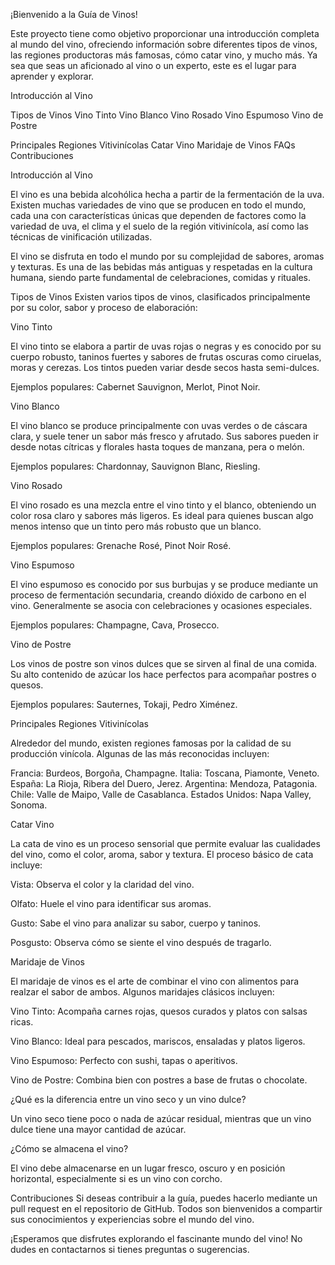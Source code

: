 
¡Bienvenido a la Guía de Vinos!

 Este proyecto tiene como objetivo proporcionar una introducción completa al mundo del vino, ofreciendo información sobre diferentes tipos de vinos, las regiones productoras más famosas, cómo catar vino, y mucho más. Ya sea que seas un aficionado al vino o un experto, este es el lugar para aprender y explorar.


Introducción al Vino

Tipos de Vinos
Vino Tinto
Vino Blanco
Vino Rosado
Vino Espumoso
Vino de Postre


Principales Regiones Vitivinícolas
Catar Vino
Maridaje de Vinos
FAQs
Contribuciones


Introducción al Vino

El vino es una bebida alcohólica hecha a partir de la fermentación de la uva. Existen muchas variedades de vino que se producen en todo el mundo, cada una con características únicas que dependen de factores como la variedad de uva, el clima y el suelo de la región vitivinícola, así como las técnicas de vinificación utilizadas.

El vino se disfruta en todo el mundo por su complejidad de sabores, aromas y texturas. Es una de las bebidas más antiguas y respetadas en la cultura humana, siendo parte fundamental de celebraciones, comidas y rituales.

Tipos de Vinos
Existen varios tipos de vinos, clasificados principalmente por su color, sabor y proceso de elaboración:

Vino Tinto

El vino tinto se elabora a partir de uvas rojas o negras y es conocido por su cuerpo robusto, taninos fuertes y sabores de frutas oscuras como ciruelas, moras y cerezas. Los tintos pueden variar desde secos hasta semi-dulces.

Ejemplos populares: Cabernet Sauvignon, Merlot, Pinot Noir.

Vino Blanco

El vino blanco se produce principalmente con uvas verdes o de cáscara clara, y suele tener un sabor más fresco y afrutado. Sus sabores pueden ir desde notas cítricas y florales hasta toques de manzana, pera o melón.

Ejemplos populares: Chardonnay, Sauvignon Blanc, Riesling.

Vino Rosado

El vino rosado es una mezcla entre el vino tinto y el blanco, obteniendo un color rosa claro y sabores más ligeros. Es ideal para quienes buscan algo menos intenso que un tinto pero más robusto que un blanco.

Ejemplos populares: Grenache Rosé, Pinot Noir Rosé.

Vino Espumoso

El vino espumoso es conocido por sus burbujas y se produce mediante un proceso de fermentación secundaria, creando dióxido de carbono en el vino. Generalmente se asocia con celebraciones y ocasiones especiales.

Ejemplos populares: Champagne, Cava, Prosecco.

Vino de Postre

Los vinos de postre son vinos dulces que se sirven al final de una comida. Su alto contenido de azúcar los hace perfectos para acompañar postres o quesos.

Ejemplos populares: Sauternes, Tokaji, Pedro Ximénez.

Principales Regiones Vitivinícolas

Alrededor del mundo, existen regiones famosas por la calidad de su producción vinícola. Algunas de las más reconocidas incluyen:

Francia: Burdeos, Borgoña, Champagne.
Italia: Toscana, Piamonte, Veneto.
España: La Rioja, Ribera del Duero, Jerez.
Argentina: Mendoza, Patagonia.
Chile: Valle de Maipo, Valle de Casablanca.
Estados Unidos: Napa Valley, Sonoma.


Catar Vino

La cata de vino es un proceso sensorial que permite evaluar las cualidades del vino, como el color, aroma, sabor y textura. El proceso básico de cata incluye:

Vista: Observa el color y la claridad del vino.

Olfato: Huele el vino para identificar sus aromas.

Gusto: Sabe el vino para analizar su sabor, cuerpo y taninos.

Posgusto: Observa cómo se siente el vino después de tragarlo.


Maridaje de Vinos

El maridaje de vinos es el arte de combinar el vino con alimentos para realzar el sabor de ambos. Algunos maridajes clásicos incluyen:

Vino Tinto: Acompaña carnes rojas, quesos curados y platos con salsas ricas.

Vino Blanco: Ideal para pescados, mariscos, ensaladas y platos ligeros.

Vino Espumoso: Perfecto con sushi, tapas o aperitivos.

Vino de Postre: Combina bien con postres a base de frutas o chocolate.


¿Qué es la diferencia entre un vino seco y un vino dulce?

Un vino seco tiene poco o nada de azúcar residual, mientras que un vino dulce tiene una mayor cantidad de azúcar.


¿Cómo se almacena el vino?

El vino debe almacenarse en un lugar fresco, oscuro y en posición horizontal, especialmente si es un vino con corcho.



Contribuciones
Si deseas contribuir a la guía, puedes hacerlo mediante un pull request en el repositorio de GitHub. Todos son bienvenidos a compartir sus conocimientos y experiencias sobre el mundo del vino.



¡Esperamos que disfrutes explorando el fascinante mundo del vino! No dudes en contactarnos si tienes preguntas o sugerencias.